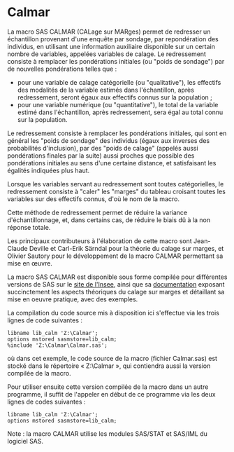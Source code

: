 # Calmar

La macro SAS CALMAR (CALage sur MARges) permet de redresser un échantillon provenant d'une enquête par sondage, par repondération des individus, en utilisant une information auxiliaire disponible sur un certain nombre de variables, appelées variables de calage. Le redressement consiste à remplacer les pondérations initiales (ou "poids de sondage") par de nouvelles pondérations telles que :
- pour une variable de calage catégorielle (ou "qualitative"), les effectifs des modalités de la variable estimés dans l'échantillon, après redressement, seront égaux aux effectifs connus sur la population ;
- pour une variable numérique (ou "quantitative"), le total de la variable estimé dans l'échantillon, après redressement, sera égal au total connu sur la population.

Le redressement consiste à remplacer les pondérations initiales, qui sont en général les "poids de sondage" des individus (égaux aux inverses des probabilités d'inclusion), par des "poids de calage" (appelés aussi pondérations finales par la suite) aussi proches que possible des pondérations initiales au sens d'une certaine distance, et satisfaisant les égalités indiquées plus haut.

Lorsque les variables servant au redressement sont toutes catégorielles, le redressement consiste à "caler" les "marges" du tableau croisant toutes les variables sur des effectifs connus, d'où le nom de la macro.

Cette méthode de redressement permet de réduire la variance d'échantillonnage, et, dans certains cas, de réduire le biais dû à la non réponse totale. 

Les principaux contributeurs à l'élaboration de cette macro sont Jean-Claude Deville et Carl-Erik Särndal pour la théorie du calage sur marges, et Olivier Sautory pour le développement de la macro CALMAR permettant sa mise en œuvre.

La macro SAS CALMAR est disponible sous forme compilée pour différentes versions de SAS sur le [site de l'Insee](https://www.insee.fr/fr/information/2021902), ainsi que sa [documentation](https://www.insee.fr/fr/statistiques/fichier/2021902/doccalmar.pdf) exposant succinctement les aspects théoriques du calage sur marges et détaillant sa mise en oeuvre pratique, avec des exemples.

La compilation du code source mis à disposition ici s'effectue via les trois lignes de code suivantes :

    libname lib_calm 'Z:\Calmar';    
    options mstored sasmstore=lib_calm;    
    %include 'Z:\Calmar\Calmar.sas';

où dans cet exemple, le code source de la macro (fichier Calmar.sas) est stocké dans le répertoire « Z:\Calmar », qui contiendra aussi la version compilée de la macro.

Pour utiliser ensuite cette version compilée de la macro dans un autre programme, il suffit de l'appeler en début de ce programme via les deux lignes de codes suivantes :

    libname lib_calm 'Z:\Calmar';    
    options mstored sasmstore=lib_calm;   

Note : la macro CALMAR utilise les modules SAS/STAT et SAS/IML du logiciel SAS.
